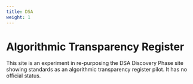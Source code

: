 ```yaml
---
title: DSA
weight: 1
---
```


# Algorithmic Transparency Register

This site is an experiment in re-purposing the DSA Discovery Phase site showing standards as an algorithmic transparency register pilot. It has no official status.

